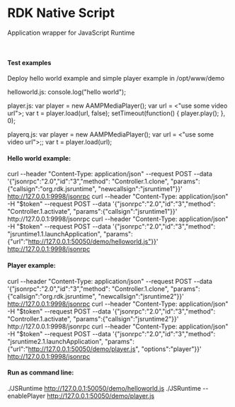 # RDK Native Script #

Application wrapper for JavaScript Runtime

<br>

#### Test examples
Deploy hello world example and simple player example in /opt/www/demo

helloworld.js:
console.log("hello world");

player.js:
var player = new AAMPMediaPlayer();
var url = <"use some video url">;
var t = player.load(url, false);
setTimeout(function() {
	player.play();
}, 0);

playerq.js:
var player = new AAMPMediaPlayer();
var url = <"use some video url">;;
var t = player.load(url);

#### Hello world example:
curl --header "Content-Type: application/json"  --request POST --data '{"jsonrpc":"2.0","id":"3","method": "Controller.1.clone", "params":{"callsign":"org.rdk.jsruntime", "newcallsign":"jsruntime1"}}' http://127.0.0.1:9998/jsonrpc
curl --header "Content-Type: application/json"  -H "$token" --request POST --data '{"jsonrpc":"2.0","id":"3","method": "Controller.1.activate", "params":{"callsign":"jsruntime1"}}' http://127.0.0.1:9998/jsonrpc
curl --header "Content-Type: application/json"  -H "$token" --request POST --data '{"jsonrpc":"2.0","id":"3","method": "jsruntime1.1.launchApplication", "params":{"url":"http://127.0.0.1:50050/demo/helloworld.js"}}' http://127.0.0.1:9998/jsonrpc

#### Player example:
curl --header "Content-Type: application/json"  --request POST --data '{"jsonrpc":"2.0","id":"3","method": "Controller.1.clone", "params":{"callsign":"org.rdk.jsruntime", "newcallsign":"jsruntime2"}}' http://127.0.0.1:9998/jsonrpc
curl --header "Content-Type: application/json"  -H "$token" --request POST --data '{"jsonrpc":"2.0","id":"3","method": "Controller.1.activate", "params":{"callsign":"jsruntime2"}}' http://127.0.0.1:9998/jsonrpc
curl --header "Content-Type: application/json"  -H "$token" --request POST --data '{"jsonrpc":"2.0","id":"3","method": "jsruntime2.1.launchApplication", "params":{"url":"http://127.0.0.1:50050/demo/player.js", "options":"player"}}' http://127.0.0.1:9998/jsonrpc

#### Run as command line:
./JSRuntime http://127.0.0.1:50050/demo/helloworld.js
./JSRuntime --enablePlayer http://127.0.0.1:50050/demo/player.js

